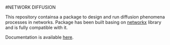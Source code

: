 #NETWORK DIFFUSION

This repository containsa a package  to design and run diffusion phenomena processes in networks. Package has been built basing on
[networkx](https://networkx.github.io) library and is fully compatible with it.

Documentation is available [here](https://network-diffusion.readthedocs.io/en/latest/).
